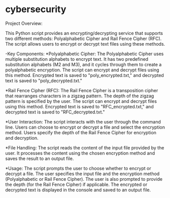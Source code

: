 # cybersecurity
Project Overview:

This Python script provides an encrypting/decrypting service that supports two different methods: Polyalphabetic Cipher and Rail Fence Cipher (RFC).
The script allows users to encrypt or decrypt text files using these methods.

-Key Components:
*Polyalphabetic Cipher:
The Polyalphabetic Cipher uses multiple substitution alphabets to encrypt text.
It has two predefined substitution alphabets (M2 and M3), and it cycles through them to create a polyalphabetic encryption.
The script can encrypt and decrypt files using this method.
Encrypted text is saved to "poly_encrypted.txt," and decrypted text is saved to "poly_decrypted.txt."

*Rail Fence Cipher (RFC):
The Rail Fence Cipher is a transposition cipher that rearranges characters in a zigzag pattern.
The depth of the zigzag pattern is specified by the user.
The script can encrypt and decrypt files using this method.
Encrypted text is saved to "RFC_encrypted.txt," and decrypted text is saved to "RFC_decrypted.txt."

*User Interaction:
The script interacts with the user through the command line.
Users can choose to encrypt or decrypt a file and select the encryption method.
Users specify the depth of the Rail Fence Cipher for encryption and decryption.

*File Handling:
The script reads the content of the input file provided by the user.
It processes the content using the chosen encryption method and saves the result to an output file.

*Usage:
The script prompts the user to choose whether to encrypt or decrypt a file.
The user specifies the input file and the encryption method (Polyalphabetic or Rail Fence Cipher).
The user is also prompted to provide the depth (for the Rail Fence Cipher) if applicable.
The encrypted or decrypted text is displayed in the console and saved to an output file.
